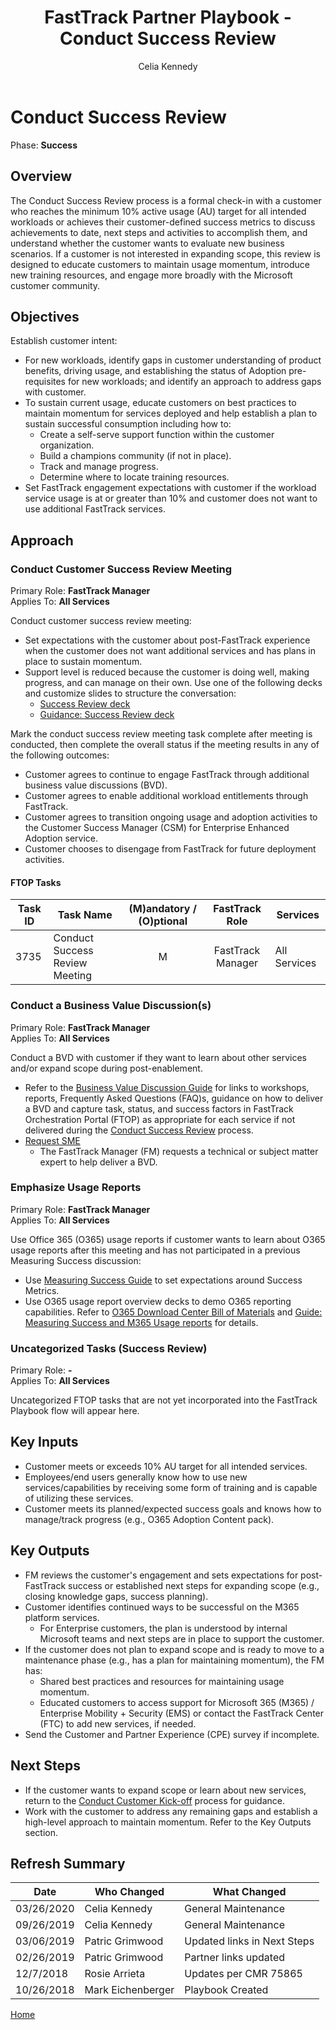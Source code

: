 ﻿---  
# required metadata  
title: FastTrack Partner Playbook - Conduct Success Review
description: FastTrack Partner Playbook - Conduct Success Review
author: Celia Kennedy
ms.author: v-cekenn
manager: pagrim
ms.date: 5/03/2019
ms.topic: playbook
ms.prod: non-product-specific
ms.custom: partner-playbook
ft.audience: partner
ft.owner: pagrim  
---  

# Conduct Success Review

Phase: **Success**

## Overview

The Conduct Success Review process is a formal check-in with a customer who reaches the minimum 10% active usage (AU) target for all intended workloads or achieves their customer-defined success metrics to discuss
achievements to date, next steps and activities to accomplish them, and understand whether the customer wants to evaluate new business scenarios. If a customer is not interested in expanding scope, this review is designed to educate customers to maintain usage momentum, introduce new training resources, and engage more broadly with the Microsoft customer community.

## Objectives

Establish customer intent:

  - For new workloads, identify gaps in customer understanding of product benefits, driving usage, and establishing the status of Adoption pre-requisites for new workloads; and identify an approach to address gaps with customer.
  - To sustain current usage, educate customers on best practices to maintain momentum for services deployed and help establish a plan to sustain successful consumption including how to:
      - Create a self-serve support function within the customer organization.
      - Build a champions community (if not in place).
      - Track and manage progress.
      - Determine where to locate training resources.
  - Set FastTrack engagement expectations with customer if the workload service usage is at or greater than 10% and customer does not want to use additional FastTrack services.

## Approach

### Conduct Customer Success Review Meeting

Primary Role: **FastTrack Manager**  
Applies To: **All Services**

Conduct customer success review meeting:

  - Set expectations with the customer about post-FastTrack experience when the customer does not want additional services and has plans in place to sustain momentum.
  - Support level is reduced because the customer is doing well, making progress, and can manage on their own. Use one of the following decks and customize slides to structure the conversation:
      - [Success Review deck](https://aka.ms/success-workshop-decks-all)
      - [Guidance: Success Review deck](https://aka.ms/guidance-success-review-deck)

Mark the conduct success review meeting task complete after meeting is conducted, then complete the overall status if the meeting results in any of the following outcomes:

  - Customer agrees to continue to engage FastTrack through additional business value discussions (BVD).
  - Customer agrees to enable additional workload entitlements through FastTrack.
  - Customer agrees to transition ongoing usage and adoption activities to the Customer Success Manager (CSM) for Enterprise Enhanced Adoption service​.
  - Customer chooses to disengage from FastTrack for future deployment activities.  

#### FTOP Tasks

| Task ID | Task Name                      | (M)andatory / (O)ptional |  FastTrack Role   | Services     |
| ------- | ------------------------------ | :----------------------: | :---------------: | ------------ |
| 3735    | Conduct Success Review Meeting |            M             | FastTrack Manager | All Services |

### Conduct a Business Value Discussion(s)

Primary Role: **FastTrack Manager**  
Applies To: **All Services**

Conduct a BVD with customer if they want to learn about other services and/or expand scope during post-enablement.

  - Refer to the [Business Value Discussion Guide](https://aka.ms/business-value-discussions) for links to workshops, reports, Frequently Asked Questions (FAQ)s, guidance on how to deliver a BVD and capture task, status, and success factors in FastTrack Orchestration Portal (FTOP) as appropriate for each service if not delivered during the [Conduct Success Review](success-conduct-success-review-partner.md) process.
  - [Request SME](https://aka.ms/FRPHubSMERequestProcess) 
    - The FastTrack Manager (FM) requests a technical or subject matter expert to help deliver a BVD.

### Emphasize Usage Reports

Primary Role: **FastTrack Manager**  
Applies To: **All Services**

Use Office 365 (O365) usage reports if customer wants to learn about O365 usage reports after this meeting and has not participated in a previous Measuring Success discussion:

  - Use [Measuring Success Guide](https://aka.ms/measuring-success-guide) to set expectations around Success Metrics.
  - Use O365 usage report overview decks to demo O365 reporting capabilities. Refer to [O365 Download Center Bill of  Materials](https://na01.safelinks.protection.outlook.com/?url=https://www.microsoft.com/en-us/download/details.aspx?id%3D54088&data=02%7c01%7cv-lokill%40microsoft.com%7cbf4ed7253ea04fedb8b008d65481eb35%7c72f988bf86f141af91ab2d7cd011db47%7c1%7c0%7c636789314312739424&sdata=BhHgtXWR/JJR/ipmUkFBn%2BVKtieZQbLkqZYNcmO%2Bw%2BE%3D&reserved=0) and [Guide: Measuring Success and M365 Usage reports](https://aka.ms/measure-success-and-m365-usage-reports) for details.  

### Uncategorized Tasks (Success Review)

Primary Role: **-**  
Applies To: **All Services**

Uncategorized FTOP tasks that are not yet incorporated into the FastTrack Playbook flow will appear here.​  

## Key Inputs

  - Customer meets or exceeds 10% AU target for all intended services.
  - Employees/end users generally know how to use new services/capabilities by receiving some form of training and is capable of utilizing these services.
  - Customer meets its planned/expected success goals and knows how to manage/track progress (e.g., O365 Adoption Content pack).

## Key Outputs

  - FM reviews the customer's engagement and sets expectations for post-FastTrack success or established next steps for expanding scope (e.g., closing knowledge gaps, success planning).
  - Customer identifies continued ways to be successful on the M365 platform services.
      - For Enterprise customers, the plan is understood by internal Microsoft teams and next steps are in place to support the customer.
  - If the customer does not plan to expand scope and is ready to move to a maintenance phase (e.g., has a plan for maintaining momentum), the FM has:
      - Shared best practices and resources for maintaining usage momentum.
      - Educated customers to access support for Microsoft 365 (M365) / Enterprise Mobility + Security (EMS) or contact the FastTrack Center (FTC) to add new services, if needed.
  - Send the Customer and Partner Experience (CPE) survey if incomplete.

## Next Steps

  - If the customer wants to expand scope or learn about new services, return to the [Conduct Customer Kick-off](initiate-conduct-customer-kick-off-partner.md) process for guidance.
  - Work with the customer to address any remaining gaps and establish a high-level approach to maintain momentum. Refer to the Key Outputs section.

## Refresh Summary

| Date       | Who Changed       | What Changed          |
| ---------- | ----------------- | --------------------- |
| 03/26/2020 | Celia Kennedy   | General Maintenance |
| 09/26/2019 | Celia Kennedy   | General Maintenance |
| 03/06/2019 | Patric Grimwood   | Updated links in Next Steps |
| 02/26/2019 | Patric Grimwood   | Partner links updated |
| 12/7/2018  | Rosie Arrieta     | Updates per CMR 75865 |
| 10/26/2018 | Mark Eichenberger | Playbook Created      |

[Home](http://partner-docs.microsoft.com)
